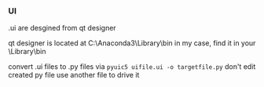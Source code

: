 ### UI

.ui are desgined from qt designer

qt designer is located at C:\Anaconda3\Library\bin in my case,
find  it in your <python installation path>\Library\bin

convert .ui files to .py files via `pyuic5 uifile.ui -o targetfile.py`
don't edit created py file
use another file to drive it
